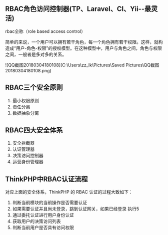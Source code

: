 ## RBAC角色访问控制器(TP、Laravel、CI、Yii--最灵活)

rbac全称（role based access control）

​	 简单的来说，一个用户可以拥有若干角色，每一个角色拥有若干权限。这样，就构造成“用户-角色-权限”的授权模型。在这种模型中，用户与角色之间，角色与权限之间，一般者是多对多的关系。



![QQ截图20180304180108](C:\Users\zz_lk\Pictures\Saved Pictures\QQ截图20180304180108.png)



## RBAC三个安全原则

1.  最小权限原则
2.  责任分离
3.  数据抽象分离

## RBAC四大安全体系

1. 安全拦截器
2. 认证管理器
3. 决策访问控制器
4. 运营身份管理器

## ThinkPHP中RBAC认证流程

对应上面的安全体系，ThinkPHP 的 RBAC 认证的过程大致如下：

1. 判断当前模块的当前操作是否需要认证
2. 如果需要认证并且尚未登录，跳到认证网关，如果已经登录 执行5
3. 通过委托认证进行用户身份认证 
4. 获取用户的决策访问列表
5. 判断当前用户是否具有访问权限

